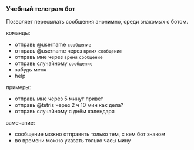 ### Учебный телеграм бот

Позволяет пересылать сообщения анонимно, среди знакомых с ботом.

команды:
 * отправь @username `сообщение`
 * отправь @username через `время` `сообщение`
 * отправь мне через `время` `сообщение`
 * отправь случайному `сообщение`
 * забудь меня
 * help

 примеры:
 * отправь мне через 5 минут привет
 * отправь @tetris через 2 ч 10 мин как дела?
 * отправь случайному с днём календаря

 замечание:
 * сообщение можно отправить только тем, с кем бот знаком
 * во времени можно указать только часы мину
